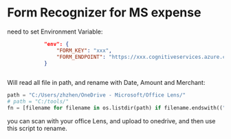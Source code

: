 # Form Recognizer for MS expense

need to set Environment Variable:
``` json
            "env": {
                "FORM_KEY": "xxx",
                "FORM_ENDPOINT": "https://xxx.cognitiveservices.azure.com/"
            }
 
```

Will read all file in path, and rename with Date, Amount and Merchant:
``` python
path = "C:/Users/zhzhen/OneDrive - Microsoft/Office Lens/"
# path = "C:/tools/"
fn = [filename for filename in os.listdir(path) if filename.endswith((".pdf", "jpeg", "jpg", "png", "gif"))]
```

you can scan with your office Lens, and upload to onedrive, and then use this script to rename.
